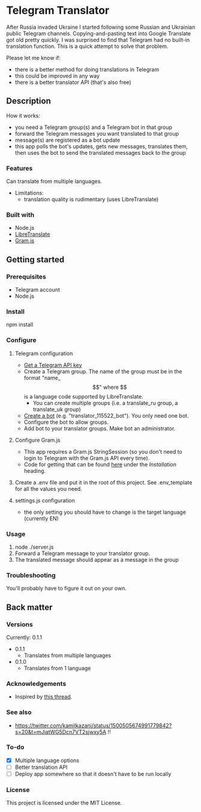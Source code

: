 # Telegram Translator

After Russia invaded Ukraine I started following some Russian and Ukrainian public Telegram channels. Copying-and-pasting text into Google Translate got old pretty quickly. I was surprised to find that Telegram had no built-in translation function. This is a quick attempt to solve that problem.

Please let me know if:

- there is a better method for doing translations in Telegram
- this could be improved in any way
- there is a better translator API (that's also free)

## Description

How it works:

- you need a Telegram group(s) and a Telegram bot in that group
- forward the Telegram messages you want translated to that group
- message(s) are registered as a bot update
- this app polls the bot's updates, gets new messages, translates them, then uses the bot to send the translated messages back to the group

### Features

Can translate from multiple languages.

- Limitations:
  - translation quality is rudimentary (uses LibreTranslate)

### Built with

- Node.js
- [LibreTranslate](https://github.com/LibreTranslate/LibreTranslate)
- [Gram.js](https://gram.js.org/)

## Getting started

### Prerequisites

- Telegram account
- Node.js

### Install

npm install

### Configure

1) Telegram configuration
    - [Get a Telegram API key](https://core.telegram.org/api/obtaining_api_id)
    - Create a Telegram group. The name of the group must be in the format "name_$$" where $$ is a language code supported by LibreTranslate.
      - You can create multiple groups (i.e. a translate_ru group, a translate_uk group)
    - [Create a bot](https://core.telegram.org/bots/api) (e.g. "translator_115522_bot"). You only need one bot.
    - Configure the bot to allow groups.
    - Add bot to your translator groups. Make bot an administrator.

2) Configure Gram.js
    - This app requires a Gram.js StringSession (so you don't need to login to Telegram with the Gram.js API every time).
    - Code for getting that can be found [here](https://gram.js.org/) under the *Installation* heading.

3) Create a .env file and put it in the root of this project. See .env_template for all the values you need.
4) settings.js configuration
    - the only setting you should have to change is the target language (currently EN)

### Usage

1) node ./server.js
2) Forward a Telegram message to your translator group.
3) The translated message should appear as a message in the group

### Troubleshooting

You'll probably have to figure it out on your own.

## Back matter

### Versions

Currently: 0.1.1

- 0.1.1
  - Translates from multiple languages
- 0.1.0
  - Translates from 1 language

### Acknowledgements

- Inspired by [this thread](https://github.com/telegramdesktop/tdesktop/issues/6707).

### See also

- https://twitter.com/kamilkazani/status/1500505674991779842?s=20&t=mJiatWG5Dcn7VT2sjwxy5A !!

### To-do

- [x] Multiple language options
- [ ] Better translation API
- [ ] Deploy app somewhere so that it doesn't have to be run locally

### License

This project is licensed under the MIT License.